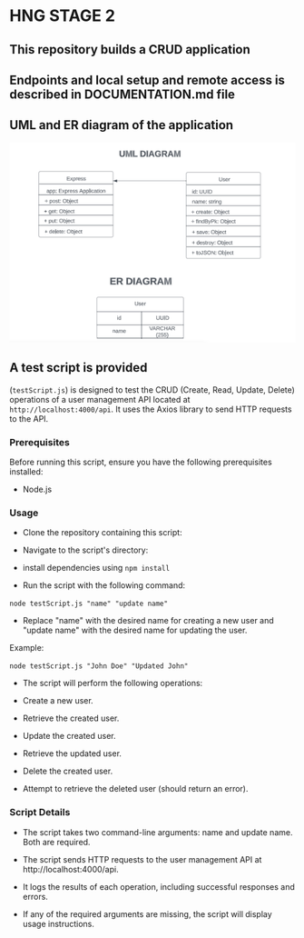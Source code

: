 # HNG STAGE 2

## This repository builds a CRUD application

## Endpoints and local setup and remote access is described in DOCUMENTATION.md file

## UML and ER diagram of the application
![UML and ER Diagram](./UML_ERD.png)

## A test script is provided

(`testScript.js`) is designed to test the CRUD (Create, Read, Update, Delete) operations of a user management API located at `http://localhost:4000/api`. It uses the Axios library to send HTTP requests to the API.

### Prerequisites

Before running this script, ensure you have the following prerequisites installed:

- Node.js

### Usage

- Clone the repository containing this script:

- Navigate to the script's directory:

- install dependencies using `npm install`

- Run the script with the following command:

```node testScript.js "name" "update name"```

- Replace "name" with the desired name for creating a new user and "update name" with the desired name for updating the user.

Example:

```node testScript.js "John Doe" "Updated John"```

- The script will perform the following operations:

- Create a new user.
- Retrieve the created user.
- Update the created user.
- Retrieve the updated user.
- Delete the created user.
- Attempt to retrieve the deleted user (should return an error).

### Script Details
- The script takes two command-line arguments: name and update name. Both are required.

- The script sends HTTP requests to the user management API at http://localhost:4000/api.

- It logs the results of each operation, including successful responses and errors.

- If any of the required arguments are missing, the script will display usage instructions.

